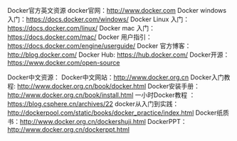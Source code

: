 Docker官方英文资源
docker官网：http://www.docker.com
Docker windows入门：https://docs.docker.com/windows/
Docker Linux 入门：https://docs.docker.com/linux/
Docker mac 入门：https://docs.docker.com/mac/
Docker 用户指引：https://docs.docker.com/engine/userguide/
Docker 官方博客：http://blog.docker.com/
Docker Hub: https://hub.docker.com/
Docker开源： https://www.docker.com/open-source

Docker中文资源：
Docker中文网站：http://www.docker.org.cn
Docker入门教程: http://www.docker.org.cn/book/docker.html
Docker安装手册：http://www.docker.org.cn/book/install.html
一小时Docker教程 ：https://blog.csphere.cn/archives/22
docker从入门到实践：http://dockerpool.com/static/books/docker_practice/index.html
Docker纸质书：http://www.docker.org.cn/dockershuji.html
DockerPPT：http://www.docker.org.cn/dockerppt.html
